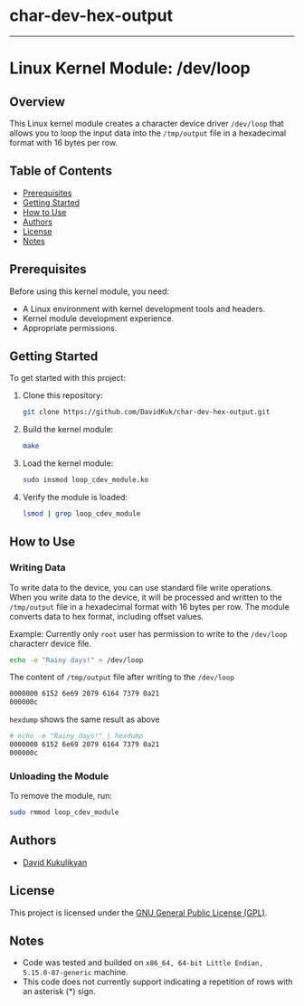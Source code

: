 # char-dev-hex-output

---

# Linux Kernel Module: /dev/loop

## Overview

This Linux kernel module creates a character device driver `/dev/loop` that allows you to loop the input data into the `/tmp/output` file in a hexadecimal format with 16 bytes per row.

## Table of Contents

- [Prerequisites](#prerequisites)
- [Getting Started](#getting-started)
- [How to Use](#how-to-use)
- [Authors](#authors)
- [License](#license)
- [Notes](#notes)

## Prerequisites

Before using this kernel module, you need:

- A Linux environment with kernel development tools and headers.
- Kernel module development experience.
- Appropriate permissions.

## Getting Started

To get started with this project:

1. Clone this repository:

   ```bash
   git clone https://github.com/DavidKuk/char-dev-hex-output.git
   ```

2. Build the kernel module:

   ```bash
   make
   ```

3. Load the kernel module:

   ```bash
   sudo insmod loop_cdev_module.ko
   ```

4. Verify the module is loaded:

   ```bash
   lsmod | grep loop_cdev_module
   ```

## How to Use

### Writing Data

To write data to the device, you can use standard file write operations. When you write data to the device, it will be processed and written to the `/tmp/output` file in a hexadecimal format with 16 bytes per row. The module converts data to hex format, including offset values.

Example: Currently only `root` user has permission to write to the `/dev/loop` characterr device file.

```bash
echo -e "Rainy days!" > /dev/loop
```

The content of `/tmp/output` file after writing to the `/dev/loop`
```txt
0000000 6152 6e69 2079 6164 7379 0a21
000000c
```

`hexdump` shows the same result as above
```bash
# echo -e "Rainy days!" | hexdump
0000000 6152 6e69 2079 6164 7379 0a21          
000000c
```

### Unloading the Module

To remove the module, run:

```bash
sudo rmmod loop_cdev_module
```

## Authors

- [David Kukulikyan](https://github.com/DavidKuk)

## License

This project is licensed under the [GNU General Public License (GPL)](LICENSE).

## Notes

- Code was tested and builded on `x86_64, 64-bit Little Endian, 5.15.0-87-generic` machine.
- This code does not currently support indicating a repetition of rows with an asterisk (*) sign.
